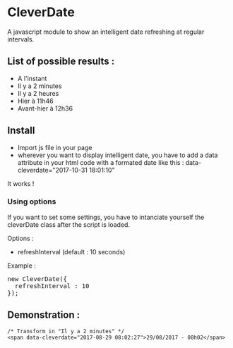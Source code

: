 # CleverDate
A javascript module to show an intelligent date refreshing at regular intervals.


## List of possible results :
- A l'instant
- Il y a 2 minutes
- Il y a 2 heures
- Hier à 11h46
- Avant-hier à 12h36

## Install

- Import js file in your page
- wherever you want to display intelligent date, you have to add a data attribute in your html code with a formated date like this : data-cleverdate="2017-10-31 18:01:10"

It works !

### Using options
If you want to set some settings, you have to intanciate yourself the cleverDate class after the script is loaded.

Options : 
- refreshInterval (default : 10 seconds)

Example :
<pre>
new CleverDate({
  refreshInterval : 10
});
</pre>


## Demonstration :
```
/* Transform in "Il y a 2 minutes" */
<span data-cleverdate="2017-08-29 08:02:27">29/08/2017 - 08h02</span>
```
